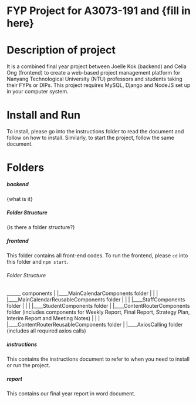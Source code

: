 # FYP Project for A3073-191 and {fill in here}

# Description of project
It is a combined final year project between Joelle Kok (backend) and Celia Ong (frontend) to create a web-based project management platform for Nanyang Technological University (NTU) professors and students taking their FYPs or DIPs. This project requires MySQL, Django and NodeJS set up in your computer system.

# Install and Run
To install, please go into the instructions folder to read the document and follow on how to install. Similarly, to start the project, follow the same document.

# Folders
##### backend
{what is it}
##### Folder Structure
{is there a folder structure?}

##### frontend
This folder contains all front-end codes. To run the frontend, please `cd` into this folder and `npm start`. 

###### Folder Structure
______ components
    |
    |____MainCalendarComponents folder
    |   |
    |   |____MainCalendarReusableComponents folder
    |   |
    |   |____StaffComponents folder
    |   |
    |   |____StudentComponents folder
    |
    |____ContentRouterComponents folder (includes components for Weekly Report, Final Report, Strategy Plan, Interim Report and Meeting Notes)
    |   |
    |   |____ContentRouterReusableComponents folder
    |
    |____AxiosCalling folder (includes all required axios calls)

##### instructions
This contains the instructions document to refer to when you need to install or run the project.

##### report
This contains our final year report in word document.
